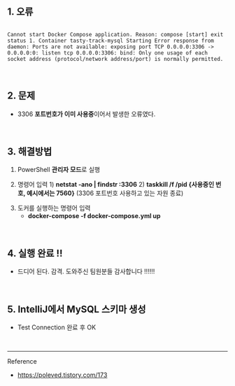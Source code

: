 <h2 id="1-오류">1. 오류</h2>
<p><img alt="" src="https://velog.velcdn.com/images/ryuneng2/post/a3e9ed49-2c2c-4a1e-bbeb-4a4123a1bca2/image.png" /></p>
<p><code>Cannot start Docker Compose application. Reason: compose [start] exit status 1. Container tasty-track-mysql Starting Error response from daemon: Ports are not available: exposing port TCP 0.0.0.0:3306 -&gt; 0.0.0.0:0: listen tcp 0.0.0.0:3306: bind: Only one usage of each socket address (protocol/network address/port) is normally permitted.</code></p>
<br />

<h2 id="2-문제">2. 문제</h2>
<ul>
<li>3306 <strong>포트번호가 이미 사용중</strong>이어서 발생한 오류였다.</li>
</ul>
<br />

<h2 id="3-해결방법">3. 해결방법</h2>
<ol>
<li><p>PowerShell <strong>관리자 모드</strong>로 실행</p>
</li>
<li><p>명령어 입력
1) <strong>netstat -ano | findstr :3306</strong>
2) <strong>taskkill /f /pid {사용중인 번호, 예시에서는 7560}</strong> (3306 포트번호 사용하고 있는 자원 종료)
<img alt="" src="https://velog.velcdn.com/images/ryuneng2/post/1fec450d-310f-4853-b9cf-27516e531ae0/image.png" /></p>
</li>
</ol>
<ol start="3">
<li>도커를  실행하는 명령어 입력<ul>
<li><strong>docker-compose -f docker-compose.yml up</strong>
<img alt="" src="https://velog.velcdn.com/images/ryuneng2/post/02d858cf-8d9a-459b-accc-937c1d009d03/image.png" /></li>
</ul>
</li>
</ol>
<br />

<h2 id="4-실행-완료-">4. 실행 완료 !!</h2>
<ul>
<li>드디어 된다. 감격. 도와주신 팀원분들 감사합니다 !!!!!!
<img alt="" src="https://velog.velcdn.com/images/ryuneng2/post/d3b12994-e42d-496c-961e-57bb120aa382/image.png" /></li>
</ul>
<br />

<h2 id="5-intellij에서-mysql-스키마-생성">5. IntelliJ에서 MySQL 스키마 생성</h2>
<ul>
<li>Test Connection 완료 후 OK
<img alt="" src="https://velog.velcdn.com/images/ryuneng2/post/a18b1c91-9e9f-4d68-a7dc-e1440d79ed17/image.png" /></li>
</ul>
<br />

<hr />
<p>Reference</p>
<ul>
<li><a href="https://poleved.tistory.com/173">https://poleved.tistory.com/173</a></li>
</ul>